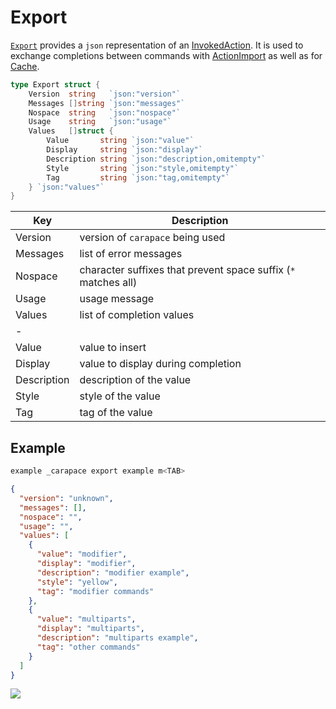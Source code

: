 # Export

[`Export`] provides a `json` representation of an [InvokedAction].
It is used to exchange completions between commands with [ActionImport] as well as for [Cache].

```go	
type Export struct {
	Version  string   `json:"version"`
	Messages []string `json:"messages"`
	Nospace  string   `json:"nospace"`
	Usage    string   `json:"usage"`
	Values   []struct {
		Value       string `json:"value"`
		Display     string `json:"display"`
		Description string `json:"description,omitempty"`
		Style       string `json:"style,omitempty"`
		Tag         string `json:"tag,omitempty"`
	} `json:"values"`
}
```

| Key            | Description                                                    |
|----------------|----------------------------------------------------------------|
| Version        | version of `carapace` being used                               | 
| Messages       | list of error messages                                         | 
| Nospace        | character suffixes that prevent space suffix (`*` matches all) | 
| Usage          | usage message                                                  | 
| Values         | list of completion values                                      | 
| -              |                                                                | 
|	Value          | value to insert                                                |
|	Display        | value to display during completion                             |
|	Description    | description of the value                                       |
|	Style          | style of the value                                             |
|	Tag            | tag of the value                                               |

## Example

```sh
example _carapace export example m<TAB>
```

```json
{
  "version": "unknown",
  "messages": [],
  "nospace": "",
  "usage": "",
  "values": [
    {
      "value": "modifier",
      "display": "modifier",
      "description": "modifier example",
      "style": "yellow",
      "tag": "modifier commands"
    },
    {
      "value": "multiparts",
      "display": "multiparts",
      "description": "multiparts example",
      "tag": "other commands"
    }
  ]
}
```

![](./export.cast)


[ActionImport]:./defaultActions/actionImport.md
[Cache]:./action/cache.md
[`Export`]:https://pkg.go.dev/github.com/rsteube/carapace/internal/export#Export
[InvokedAction]:./invokedAction.md
